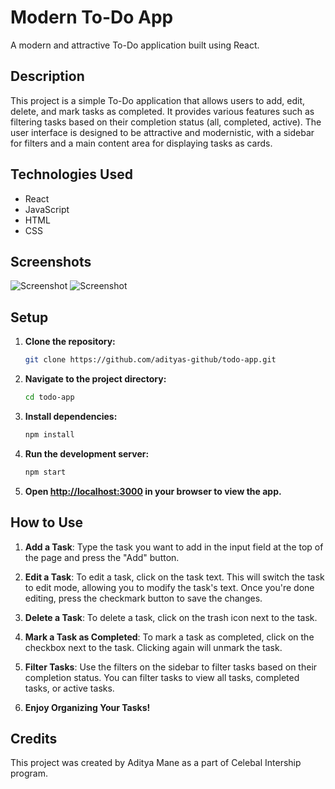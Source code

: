 # Modern To-Do App

A modern and attractive To-Do application built using React.

## Description

This project is a simple To-Do application that allows users to add, edit, delete, and mark tasks as completed. It provides various features such as filtering tasks based on their completion status (all, completed, active). The user interface is designed to be attractive and modernistic, with a sidebar for filters and a main content area for displaying tasks as cards.

## Technologies Used

- React
- JavaScript
- HTML
- CSS

## Screenshots

![Screenshot](screenshots/screenshot1.png)
![Screenshot](screenshots/screenshot2.png)

## Setup

1. **Clone the repository:**

   ```bash
   git clone https://github.com/adityas-github/todo-app.git
   ```

2. **Navigate to the project directory:**

   ```bash
   cd todo-app
   ```

3. **Install dependencies:**

   ```bash
   npm install
   ```

4. **Run the development server:**

   ```bash
   npm start
   ```

5. **Open [http://localhost:3000](http://localhost:3000) in your browser to view the app.**

## How to Use

1. **Add a Task**: Type the task you want to add in the input field at the top of the page and press the "Add" button.

2. **Edit a Task**: To edit a task, click on the task text. This will switch the task to edit mode, allowing you to modify the task's text. Once you're done editing, press the checkmark button to save the changes.

3. **Delete a Task**: To delete a task, click on the trash icon next to the task.

4. **Mark a Task as Completed**: To mark a task as completed, click on the checkbox next to the task. Clicking again will unmark the task.

5. **Filter Tasks**: Use the filters on the sidebar to filter tasks based on their completion status. You can filter tasks to view all tasks, completed tasks, or active tasks.

6. **Enjoy Organizing Your Tasks!**

## Credits

This project was created by Aditya Mane as a part of Celebal Intership program.
